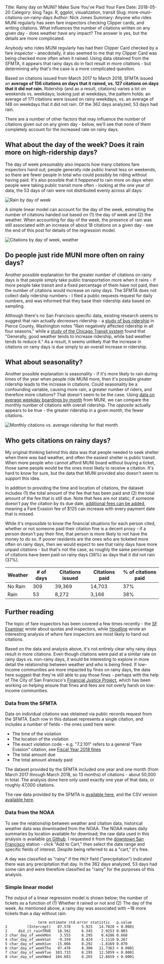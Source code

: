Title: Rainy day on MUNI? Make Sure You've Paid Your Fare
Date: 2018-05-20
Category: blog
Tags: R, ggplot, visualization, transit
Slug: more-muni-citations-on-rainy-days
Author: Nick Jones
Summary: Anyone who rides MUNI regularly has seen fare inspectors checking Clipper cards, and writing citations. What influences the number of citations written on any given day - does weather have any impact? The answer is yes, but the details are more complicated.

Anybody who rides MUNI regularly has had their Clipper Card checked by a fare inspector - anecdotally, it also seemed to me that my Clipper Card was being checked more often when it rained. Using data obtained from the SFMTA, it appears that rainy days do in fact result in more citations - but determining _why_ that's the case is a more complicated question.

Based on citations issued from March 2017 to March 2018, SFMTA issued an **average of 156 citations on days that it rained, vs. 127 citations on days that it did _not_ rain.** Ridership (and as a result, citations) varies a lot on weekends vs. weekdays; looking just at weekdays, the pattern holds: an average of 171 citations were issued on rainy weekdays, vs. an average of 148 on weekdays that it did not rain. Of the 362 days analyzed, 53 days had rain.

There are a number of other factors that may influence the number of citations given out on any given day - below, we'll see that none of them completely account for the increased rate on rainy days.

## What about the day of the week? Does it rain more on high-ridership days?
The day of week presumably also impacts how many citations fare inspectors hand out; people generally ride public transit less on weekends, so there are fewer people in total who could possibly be riding without having paid. It's also possible that it _happened_ to rain more on days when people were taking public transit more often - looking at the one year of data, the 53 days of rain were not distributed evenly across all days:

![Rain by day of week](images/rain_by_day_of_week.png "Number of days it rained, by day of week")

A simple linear model can account for the day of the week, estimating the number of citations handed out based on (1) the day of week and (2) the weather. When accounting for day of the week, the presence of rain was still associated with an increase of about 18 citations on a given day - see the end of this post for details of the regression model.

![Citations by day of week, weather](images/boxplot_by_weather_day.png "Citations by day of week, weather")


## Do people just ride MUNI more often on rainy days?
Another possible explanation for the greater number of citations on rainy days is that people simply take public transportation more when it rains - if more people take transit and a fixed percentage of them have not paid, then the number of citations would increase on rainy days. The SFMTA does not collect daily ridership numbers - I filed a public requests request for daily numbers, and was informed that they base their ridership data based on sampling.

Although there's no San Francisco specific data, existing research seems to suggest that rain actually _decreases_ ridership - a [study of bus ridership](http://scholarcommons.usf.edu/jpt/vol15/iss1/6/) in Pierce County, Washington notes "Rain negatively affected ridership in all four seasons," while a [study of the Chicago Transit system](http://www.transportchicago.org/uploads/5/7/2/0/5720074/ps3_transitinclementweather.pdf) found that "Generally, good weather tends to increase ridership, while bad weather tends to reduce it." As a result, it seems unlikely that the increase in citations on rainy days is due simply to an overall increase in ridership.

## What about seasonality?
Another possible explanation is seasonality - if it's more likely to rain during times of the year when people ride MUNI more, then it's possible greater ridership leads to the increase in citations. Could seasonality be a confounding variable, causing more rain, a greater number of riders, and therefore more citations? That doesn't seem to be the case. Using [data on average weekday boardings by month](https://www.sfmta.com/reports/muni-average-weekday-boardings) from MUNI, we can compare the monthly number of citations with overall ridership. The _opposite_ actually appears to be true - the greater ridership in a given month, the fewer citations.

![Monthly citations vs. average ridership for that month](images/scatter_citation_vs_ridership.png "Monthly citations vs. average ridership")

## Who gets citations on rainy days?
My original thinking behind this data was that people needed to seek shelter when there was bad weather, and often the easiest shelter is public transit. When more people who cannot afford MUNI board without buying a ticket, those same people would be the ones most likely to receive a citation. It's hard to know for sure, but the data that MUNI provided also doesn't seem to support this idea.

In addition to providing the time and location of citations, the dataset includes (1) the total amount of the fee that has been paid and (2) the total amount of the fee that is still due. Note that fees are not static; if someone doesn't pay the citation by its due date, [additional fees can be added](https://www.sfmta.com/getting-around/drive-park/citations), meaning a Fare Evasion fee of $125 can increase with every payment date that is missed.

While it's impossible to know the financial situations for each person cited, whether or not someone paid their citation fine is a decent proxy - if a person doesn't pay their fine, that person is more likely to not have the money to do so. If poorer residents are the ones who are ticketed more often on rainy days, then we would expect to see that rainy days have more unpaid citations - but that's not the case, as roughly the same percentage of citations have been paid on rainy days (38%) as days that it did not rain (37%).

<table class="table table-striped">
    <thead>
        <tr>
            <th>Weather</th>
            <th># of days</th>
            <th>Citations issued</th>
            <th>Citations paid</th>
            <th>% of citations paid</th>
        </tr>
    </thead>
    <tbody>
        <tr>
            <td>No Rain</td>
            <td>309</td>
            <td>39,369</td>
            <td>14,703</td>
            <td>37%</td>
        </tr>
        <tr>
            <td>Rain</td>
            <td>53</td>
            <td>8,272</td>
            <td>3,166</td>
            <td>38%</td>
        </tr>
    </tbody>
</table>

## Further reading
The topic of fare inspectors has been covered a few times recently - the [SF Examiner](http://www.sfexaminer.com/exempt-anti-quota-law-muni-fare-inspectors-pressured-issue-tickets/) wrote about quotas and inspectors, while [Hoodline](https://hoodline.com/2017/03/when-it-comes-to-fare-enforcement-muni-s-inspectors-rarely-stray-far-from-hq?utm_source=story&utm_medium=web&utm_campaign=stories) wrote an interesting analysis of _where_ fare inspectors are most likely to hand out citations.

Based on the data and analysis above, it's not entirely clear why rainy days result in more citations. Even though citations were paid at a similar rate on rainy days vs. non-rainy days, it would be interesting to explore in more detail the relationship between weather and who is being fined. If low-income communities are more impacted by fines on rainy days, the data here suggest that they're still able to pay those fines - perhaps with the help of The City of San Francisco's [Financial Justice Project](http://sftreasurer.org/financialjustice), which has been working on helping ensure that fines and fees are not overly harsh on low-income communities.

### Data from the SFMTA
Data on individual citations was obtained via public records request from the SFMTA. Each row in this dataset represents a single citation, and includes a number of fields - the ones used here were:

* The time of the violation
* The location of the violation
* The exact violation code - e.g. "7.2.101" refers to a general "Fare Evasion" citation, see [Fiscal Year 2018 fines](https://www.sfmta.com/sites/default/files/reports-and-documents/2017/11/fy_18_fines.pdf)
* The total amount due
* The total amount already paid

The dataset provided by the SFMTA included one year and one month (from March 2017 through March 2018, so 13 months) of citations - about 50,000 in total. The analysis done here only used exactly one year of that data, or roughly 47,000 citations.

The raw data provided by the SFMTA is [available here](https://github.com/nrjones8/sf-transit-violation-tickets/blob/master/data/raw/P000340_042418_Transit_Violation_Tickets_March_2017_through_March_2018.xlsx), and the CSV version [available here](https://github.com/nrjones8/sf-transit-violation-tickets/blob/master/data/P000340_042418_Transit_Violation_Tickets_March_2017_through_March_2018.csv).

### Data from the NOAA
To see the relationship between weather and citation data, historical weather data was downloaded from the NOAA. The NOAA makes daily summaries by location available for download; the raw data used in this analysis is available [on Github](https://github.com/nrjones8/sf-transit-violation-tickets/blob/master/data/raw/order_1327523_noaa_2017_01_01_to_2018_04_23.csv). I requested it from the [downtown San Francisco](https://www.ncdc.noaa.gov/cdo-web/datasets/GHCND/stations/GHCND:USW00023272/detail) station - click "Add to Cart," then select the date range and specific fields of interest. Despite being referred to as a "cart," it's free.

A day was classified as "rainy" if the `PRCP` field ("precipitation") indicated there was any precipitation that day. In the 362 days analyzed, 53 days had some rain and were therefore classified as "rainy" for the purposes of this analysis.

### Simple linear model
The output of a linear regression model is shown below; the number of tickets as a function of (1) Whether it rained or not and (2) The day of the week. As mentioned above, a rainy day was associated with ~18 more tickets than a day without rain.
```
               term estimate std.error statistic   p.value
1         (Intercept)   87.578     5.925   14.7820 < 0.0001
2     did_it_rainTRUE   18.562     6.345    2.9253 0.003
3 char_day_of_weekMon    3.555     8.295    0.4286 0.668
4 char_day_of_weekSat   -9.359     8.424   -1.1110 0.267
5 char_day_of_weekSun  -15.066     8.292   -1.8169 0.070
6 char_day_of_weekThu   97.476     8.306   11.7363 < 0.0001
7 char_day_of_weekTue  103.733     8.295   12.5059 < 0.0001
8 char_day_of_weekWed  104.683     8.265   12.6659 < 0.0001
```

